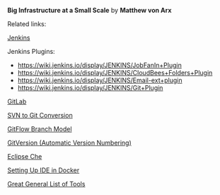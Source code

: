 **Big Infrastructure at a Small Scale** by **Matthew von Arx**

Related links:

[Jenkins](https://jenkins.io/)


Jenkins Plugins:
* https://wiki.jenkins.io/display/JENKINS/JobFanIn+Plugin
* https://wiki.jenkins.io/display/JENKINS/CloudBees+Folders+Plugin
* https://wiki.jenkins.io/display/JENKINS/Email-ext+plugin
* https://wiki.jenkins.io/display/JENKINS/Git+Plugin


[GitLab](https://about.gitlab.com/)


[SVN to Git Conversion](https://john.albin.net/git/convert-subversion-to-git)


[GitFlow Branch Model](https://nvie.com/posts/a-successful-git-branching-model/)


[GitVersion (Automatic Version Numbering)](https://github.com/GitTools/GitVersion)


[Eclipse Che](https://www.eclipse.org/che/)


[Setting Up IDE in Docker](https://appliscale.io/2017/06/30/docker-development-environment/)


[Great General List of Tools](https://github.com/lefticus/cppbestpractices/blob/master/02-Use_the_Tools_Available.md)

